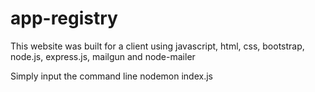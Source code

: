# app-registry
This website was built for a client using javascript, html, css, bootstrap, node.js, express.js, mailgun and node-mailer

Simply input the command line nodemon index.js
